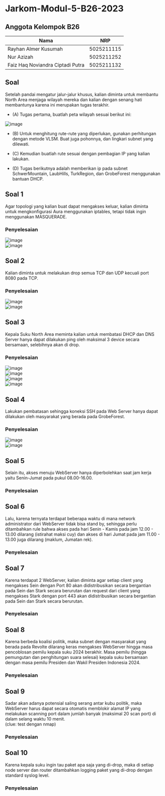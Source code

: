 # Jarkom-Modul-5-B26-2023

## Anggota Kelompok B26
|   Nama                             | NRP      |
| ------                             | ------   |
|  Rayhan Almer Kusumah              |5025211115|
|  Nur Azizah                        |5025211252|
|  Faiz Haq Noviandra Ciptadi Putra  |5025211132|

## Soal
Setelah pandai mengatur jalur-jalur khusus, kalian diminta untuk membantu North Area menjaga wilayah mereka dan kalian dengan senang hati membantunya karena ini merupakan tugas terakhir.  

- (A) Tugas pertama, buatlah peta wilayah sesuai berikut ini:  


![image](https://github.com/rayhanalmer/Jarkom-Modul-5-B26-2023/assets/103409628/03291954-d06f-4d26-a595-39ec015b2100)


- (B) Untuk menghitung rute-rute yang diperlukan, gunakan perhitungan dengan metode VLSM. Buat juga pohonnya, dan lingkari subnet yang dilewati.  


- (C) Kemudian buatlah rute sesuai dengan pembagian IP yang kalian lakukan.  


- (D) Tugas berikutnya adalah memberikan ip pada subnet SchwerMountain, LaubHills, TurkRegion, dan GrobeForest menggunakan bantuan DHCP.  

## Soal 1
Agar topologi yang kalian buat dapat mengakses keluar, kalian diminta untuk mengkonfigurasi Aura menggunakan iptables, tetapi tidak ingin menggunakan MASQUERADE.

### Penyelesaian
![image](https://github.com/rayhanalmer/Jarkom-Modul-5-B26-2023/assets/103409628/9e0c13d5-63eb-42f7-9eef-402dcff1fd4e)  
![image](https://github.com/rayhanalmer/Jarkom-Modul-5-B26-2023/assets/103409628/2600abec-0267-45cd-afdf-98b4498bd02e)  


## Soal 2
Kalian diminta untuk melakukan drop semua TCP dan UDP kecuali port 8080 pada TCP.

### Penyelesaian
![image](https://github.com/rayhanalmer/Jarkom-Modul-5-B26-2023/assets/103409628/99a69618-5f9c-4336-a826-99021df16d5f)  
![image](https://github.com/rayhanalmer/Jarkom-Modul-5-B26-2023/assets/103409628/d91102ca-49c2-468d-b2e6-02dbc03bcab3)  

## Soal 3
Kepala Suku North Area meminta kalian untuk membatasi DHCP dan DNS Server hanya dapat dilakukan ping oleh maksimal 3 device secara bersamaan, selebihnya akan di drop.

### Penyelesaian
![image](https://github.com/rayhanalmer/Jarkom-Modul-5-B26-2023/assets/103409628/00bfe60f-145c-471e-a243-1c055fe630a5)  
![image](https://github.com/rayhanalmer/Jarkom-Modul-5-B26-2023/assets/103409628/3eb3dff4-c63b-4883-91c0-f4e037b9e1df)  
![image](https://github.com/rayhanalmer/Jarkom-Modul-5-B26-2023/assets/103409628/c1813681-fde0-4ad0-8700-05551d6b226a)  
![image](https://github.com/rayhanalmer/Jarkom-Modul-5-B26-2023/assets/103409628/6be2466f-a6b0-4532-be47-20990dc47429)  


## Soal 4
Lakukan pembatasan sehingga koneksi SSH pada Web Server hanya dapat dilakukan oleh masyarakat yang berada pada GrobeForest.

### Penyelesaian
![image](https://github.com/rayhanalmer/Jarkom-Modul-5-B26-2023/assets/103409628/1705bb6f-781c-46c4-b925-d8ec26d50d1f)  
![image](https://github.com/rayhanalmer/Jarkom-Modul-5-B26-2023/assets/103409628/565fb1c8-ebe7-459e-b5f7-ad70c064b5ad)  

## Soal 5
Selain itu, akses menuju WebServer hanya diperbolehkan saat jam kerja yaitu Senin-Jumat pada pukul 08.00-16.00.

### Penyelesaian

## Soal 6
Lalu, karena ternyata terdapat beberapa waktu di mana network administrator dari WebServer tidak bisa stand by, sehingga perlu ditambahkan rule bahwa akses pada hari Senin - Kamis pada jam 12.00 - 13.00 dilarang (istirahat maksi cuy) dan akses di hari Jumat pada jam 11.00 - 13.00 juga dilarang (maklum, Jumatan rek).

### Penyelesaian

## Soal 7
Karena terdapat 2 WebServer, kalian diminta agar setiap client yang mengakses Sein dengan Port 80 akan didistribusikan secara bergantian pada Sein dan Stark secara berurutan dan request dari client yang mengakses Stark dengan port 443 akan didistribusikan secara bergantian pada Sein dan Stark secara berurutan.

### Penyelesaian

## Soal 8
Karena berbeda koalisi politik, maka subnet dengan masyarakat yang berada pada Revolte dilarang keras mengakses WebServer hingga masa pencoblosan pemilu kepala suku 2024 berakhir. Masa pemilu (hingga pemungutan dan penghitungan suara selesai) kepala suku bersamaan dengan masa pemilu Presiden dan Wakil Presiden Indonesia 2024.

### Penyelesaian

## Soal 9
Sadar akan adanya potensial saling serang antar kubu politik, maka WebServer harus dapat secara otomatis memblokir  alamat IP yang melakukan scanning port dalam jumlah banyak (maksimal 20 scan port) di dalam selang waktu 10 menit.  
(clue: test dengan nmap)

### Penyelesaian

## Soal 10
Karena kepala suku ingin tau paket apa saja yang di-drop, maka di setiap node server dan router ditambahkan logging paket yang di-drop dengan standard syslog level.

### Penyelesaian

